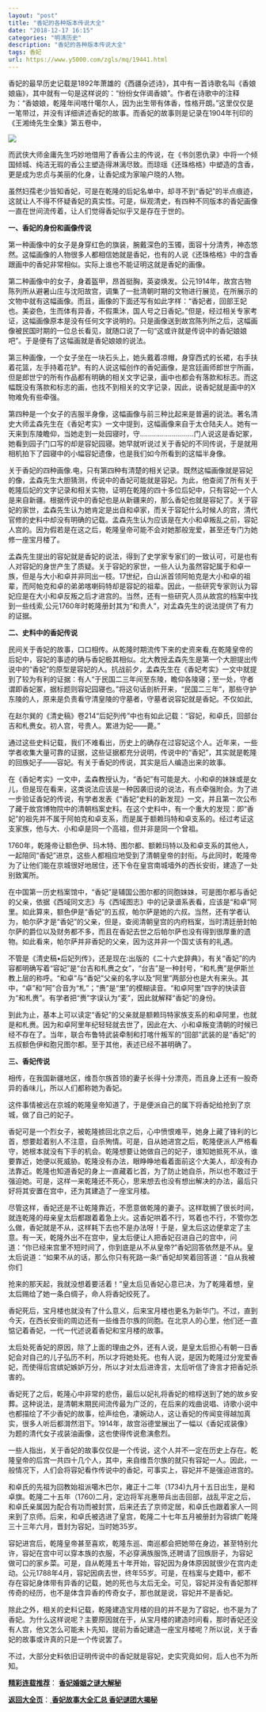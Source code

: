 ```yaml
---
layout: "post"
title: "香妃的各种版本传说大全"
date: "2018-12-17 16:15"
categories: "明清历史"
description: "香妃的各种版本传说大全"
tags: 香妃
url: https://www.y5000.com/zgls/mq/19441.html
---
```






香妃的最早历史记载是1892年萧雄的《西疆杂述诗》，其中有一首诗歌名叫《香娘娘庙》，其中就有一句是这样说的：“纷纷女伴谒香娘”。作者在诗歌中的注释为：“香娘娘，乾隆年间喀什噶尔人，因为出生带有体香，性格开朗。”这里仅仅是一笔带过，并没有详细讲述香妃的故事。而香妃的故事则是记录在1904年刊印的《王湘绮先生全集》第五卷中，

![](https://img.y5000.com/uploads/allimg/170419/6-1F4191505361X.jpg)

而武侠大师金庸先生巧妙地借用了香香公主的传说，在《书剑恩仇录》中将一个倾国倾城、纯洁无瑕的香公主塑造得淋漓尽致。而琼瑶《还珠格格》中塑造的含香，更是成为忠贞与美丽的化身，让香妃成为家喻户晓的人物。

虽然妇孺老少皆知香妃，可是在乾隆的后妃名单中，却寻不到“香妃”的半点痕迹，这就让人不得不怀疑香妃的真实性。可是，纵观清史，有四种不同版本的香妃画像一直在世间流传着，让人们觉得香妃似乎又是存在于世的。

**一、香妃的身份和画像传说**

第一种画像中的女子是身穿红色的旗装，腕戴深色的玉镯，面容十分清秀，神态悠然。这幅画像的人物很多人都相信她就是香妃，也有的人说《还珠格格》中的含香跟画中的香妃非常相似。实际上谁也不能证明这就是香妃的画像。

第二种画像中的女子，身着盔甲，昂首挺胸，英姿焕发。公元1914年，故宫古物陈列所从避暑山庄与沈阳故宫，调集了一批清朝时期的文物进行展览，在所展示的文物中就有这幅画像。而且，画像的下面还写有如此字样：“香妃者，回部王妃也。美姿色，生而体有异香，不假熏沐，国人号之日香妃。”但是，经过相关专家考证，这幅画像原本是没有任何文字说明的。只是画像送到故宫陈列所之后，这幅画像被民国时期的一位总长看见，就随口说了一句“这或许就是传说中的香妃娘娘吧”。于是便有了这幅画就是香妃娘娘的说法。

第三种画像，一个女子坐在一块石头上，她头戴着凉帽，身穿西式的长裙，右手扶着花篮，左手持着花铲。有的人说这幅创作的香妃画像，是宫廷画师郎世宁所画，但是郎世宁的所有作品都有明确的相关文字记录，画中也都会有落款和标志。而这幅既没有落款和标志的画，也找不到相关的文字记录，因此，说香妃就是画中的X物难免有些牵强。

第四种是一个女子的吉服半身像，这幅画像与前三种比起来是普遍的说法。著名清史大师孟森先生在《香妃考实》一文中提到，这幅画像来自于太仓陆夫人。她有一天来到东陵瞻仰，当她走到一处园寝时，守...........................门人说这是香妃冢，她看到园子门口写的却是容妃园寝。她早就听说过关于香妃的不同传说，于是就用相机拍下了园寝中的小幅容妃遗像，也是我们如今所看到的这幅半身像。

关于香妃的四种画像.电，只有第四种有清楚的相关记录。既然这幅画像就是容妃的像，孟森先生大胆猜测，传说中的香妃可能就是容妃。为此，他查阅了所有关于乾隆后妃的文字记录和相关实物，证明在乾隆的四十多位后妃中，只有容妃一个人是来自新疆。根据传说中的香妃也是从新疆来的，那么香妃也就是容妃了。关于容妃的家世，孟森先生认为她肯定是出自和卓家，而关于容妃什么时候人的宫，清代官修的史料中却没有明确的记载。孟森先生认为应该是在大小和卓叛乱之前，容妃人宫的。因为假若是在这之后，乾隆皇帝可能不会对她那般宠爱，甚至还专门为她修一座宝月楼了。

孟森先生提出的容妃就是香妃的说法，得到了史学家专家们的一致认可，可是也有人对容妃的身世产生了质疑。关于容妃的家世，一些人认为虽然容妃属于和卓一族，但是与大小和卓并非同出一枝。17世纪，白山派首领阿帕克是大小和卓的祖辈，而阿帕克和卓的弟弟喀喇码特却是容妃的祖辈。因此，一些研究专家则认为容妃应是在大小和卓反叛之后才进宫的。当然，还有一些研究人员从故宫的档案中找到一些线索,公元1760年时乾隆册封其为“和贵人”，对孟森先生的说法提供了有力的证据。

**二、史料中的香妃传说**

民间关于香妃的故事，口口相传。从乾隆时期流传下来的史资来看,在乾隆皇帝的后妃中，容妃的事迹的确与香妃极其相似。北大教授孟森先生是第一个大胆提出传说中的“香妃”的原型是容妃的人。抗战前夕，孟森先生在《香妃考实》一文中就提到了较为有利的证据：有人“于民国二三年间至东陵，瞻仰各陵寝；至一处，守者谓即香妃冢，据标题则容妃园寝也。”将这句话剖析开来，“民国二三年”，那些守护东陵的人，原来是负责看守清皇陵的守墓者，守墓者说容妃就是香妃。不仅如此,

在赵尔巽的《清史稿》卷214“后妃列传”中也有如此记载：“容妃，和卓氏，回部台吉和札赉女。初人宫，号贵人。累进为妃——薨。”

通过这些史料记载，我们不难看出，历史上的确存在过容妃这个人。近年来，一些学者收集大量可靠的证据，这些证据都充分说明，传说中的“香妃”，其实就是乾隆的回族妃子——容妃。有关于香妃的传说，其实是后人编造出来的故事。

在《香妃考实》一文中，孟森教授认为，“香妃”有可能是大、小和卓的妹妹或是女儿，但是现在看来，这类说法应该是一种因袭旧说的说法，有点牵强附会。为了进一步验证香妃的传说，有学者发表《“香妃”史料的新发现》一文，并且第一次公布了藏于故宫博物院中的清朝档案史料。在这个史料中，有一个重大的发现：即“香妃”的祖先并不属于阿帕克和卓支系，而是属于额赖玛特和卓支系的。经过考证这支家族，他与大、小和卓是同一个高祖，但并非是同一个曾祖。

1760年，乾隆帝让额色伊、玛木特、图尔都、额赖玛特以及和卓支系的其他人，一起陪同“香妃”进京，这些人都相应地受到了清朝皇帝的封衔。与此同时，乾隆帝为了让他们能在京城很好地居住，还下令在皇宫南城墙外的西长安街，建造了一处别致寓所。

在中国第一历史档案馆中，“香妃”是辅国公图尔都的同胞妹妹，可是图尔都与香妃的父亲，依据《西域同文志》与《西域图志》中的记录谱系表看，应该是“和卓”阿里。如此算来，额色伊是“香妃”的五叔，帕尔萨是她的六叔。当然，还有学者认为，帕尔萨才是“香妃”的父亲，但是，查阅清朝皇宫的内府档案，当时清廷册封帕尔萨的爵位以及财务都不多，而且在香妃去世之后帕尔萨也没有得到很厚重的遗物。如此看来，帕尔萨并非香妃的父亲，因为这并非一个国丈该有的礼遇。

不管是《清史稿•后妃列传》，还是现在:出版的《二十六史辞典》，有关“香妃”的内容都明确写着“容妃”是“台吉和札赉之女”，“台吉”是一种封号，“和札赉”是伊斯兰教上层的称呼。“和卓”与“香妃”父亲的名字以及“阿里”两部分也是大有来头。其中，“卓”和“阿”合音为“札”；“赉”是“里”的模糊读音。“和卓阿里”四字的快读音为“和札赉”。有学者把“赉”字误认为“麦”，因此就解释“香妃”的身份。

到此为止，基本上可以读定“香妃”的父亲就是额赖玛特家族支系的和卓阿里，也就是和札赉。因为和卓阿里年纪轻轻就去世了，因此在大、小和卓叛变清朝的时候已经不存在了。当年，联合布鲁特武装牵制和打喀什叛军的“回部”武装的是“香妃”的五叔额色伊和胞兄图尔都。至于其他，表述已经不甚明确了。

**三、香妃传说**

相传，在我国新疆地区，维吾尔族首领的妻子长得十分漂亮，而且身上还有一股奇异的香味儿，所以人们都称她为香妃。

这件事情被远在京城的乾隆皇帝知道了，于是便派自己的属下将香妃给抢到了京城，做了自己的妃子。

香妃可是一个烈女子，被乾隆掳回北京之后，心中愤恨难平，她身上藏了锋利的匕首，想要趁着别人不注意，自杀殉情。可是，自从她进宫之后，乾隆便派人严格看守，她根本就没有下手的机会。乾隆想要让她做自己的妃子，谁知她抵死不从，谁要靠近，她便以死威胁。乾隆没有办法，眼睁睁地看着面前这个大美人，却没有办法靠近。乾隆也知道香妃的身上一直藏着匕首，为了防止她自杀，所以也不敢过于强迫她。可是，这样一来乾隆还不死心，思来想去也没有想出解决的办法，最后只好将其安置在宫中，还为其建造了一座宝月楼。

尽管这样，香妃还是不让乾隆靠近，不愿意做乾隆的妻子。这样耽搁了很长时间，就连乾隆的母亲皇太后都跟着着急上火。这香妃哄着不行，骂着也不行，不管你怎么做，香妃就是不从，这样耗下去也不是办法呀！于是，皇太后这边便拿定了主意。有一天，乾隆外出不在宫中，皇太后便让人把香妃召进自己的宫中，问道：“你已经来宫里不短时间了，你到底是从不从皇帝?”香妃回答依然是不从。皇太后说道：“如果不从的话，那么你只有死路一条!”香妃却笑着回答道：“自从我被你们

抢来的那天起，我就没想着要活着！”皇太后见香妃心意已决，为了乾隆着想，皇太后赐给了她一条白绸子，命人将香妃绞死了。

香妃死后，宝月楼也就没有了什么意义，后来宝月楼也更名为新华门。不过，直到今天，在西长安街的周边还有一些维吾尔族的同胞。在北京人的心里，他们还一直惦记着香妃，一代一代述说着香妃和宝月楼的故事。

太后处死香妃的原因，除了上面的理由之外，还有人说，是皇太后担心有朝一日香妃会对自己的儿子弘历不利，所以才将她处死。也有人说，是因为乾隆过分宠爱香妃，而使得后宫嫔妃嫉妒万分，所以才对太后进谗言，太后听信了谗言才把香妃杀害的。

香妃死了之后，乾隆心中非常的悲伤，最后以妃礼将香妃的棺椁送到了她的故乡安葬。这种说法，是清朝末期民间流传最为广泛的，在后来的戏曲说唱、诗歌小说中也都描绘了不少香妃的故事，绘声绘色，凄婉动人，这让香妃的传闻变得越加真实，很多人听后都潸然泪下。1914年，故宫浴德堂展出了一幅以《香妃戎装像》为题的清代女子戎装油画像，这也使得传说愈演愈烈。

一些人指出，关于香妃的故事仅仅是一个传说，这个人并不一定在历史上存在。乾隆皇帝的后宫一共四十几个人，其中，来自维吾尔族的就只有容妃一人。因此，一般情况下，人们会将容妃看作传说中的香妃，可事实上，容妃并不是强迫进宫的。

和卓氏的先祖为回教始祖派噶木巴尔，雍正十二年（1734)九月十五日出生，是和卓旗。乾隆二十五年（1760)二月，定边将军兆惠带兵出击回部，战乱平定之后，和卓氏亲属因为配合有功而被封赏，后来还去了京师定居，和卓氏也跟着家人一同来到了京师。后来，和卓氏被选进了皇宫，乾隆二十七年五月被册封为容嫔广乾隆三十三年六月，晋封为容妃，当时她35岁。

容妃进宫后，乾隆皇帝甚至喜欢，乾隆东巡、南巡都会把她带在身边，甚至特别允许，容妃在宫中可以穿本族的衣服，不必穿满族服饰,还聘请了回族厨子，为容妃做可口的家乡菜。可是，自从乾隆五十年开始，容妃因为身体原因就很少在宫内走动。公元1788年4月，容妃因病去世，终年55岁。可是，在档案与史籍中，都不存在容妃身体带有异香的记载，她的死也与太后无全。可见，容妃并没有香妃那样传奇的经历，也不是体含异香的传奇女子，那也就是说，容妃并不是香妃。

除此之外，相关的史料记载，乾隆建造宝月楼的目的并不是为了容妃，也不是为了香妃。为什么这样说呢？主要原因就在于，从宝月楼的建造时间看，那时香妃还没有人宫，他又怎么可能未卜先知，提前为香妃建造一座宝月楼呢？所以说，关于香妃的故事或许真的只是一个传说罢了。

不过，大部分史料依旧证明传说中的香妃就是容妃，史实究竟如何，后人也不为所知。

[**精彩连载推荐**](https://www.y5000.com/zgls/mq/19443.html)：
**[香妃婚姻之谜大解秘](https://www.y5000.com/zgls/mq/19443.html)**

[**返回大全页**](https://www.y5000.com/zgls/mq/19447.html)：[ **香妃故事大全汇总
香妃谜团大揭秘**](https://www.y5000.com/zgls/mq/19447.html)
